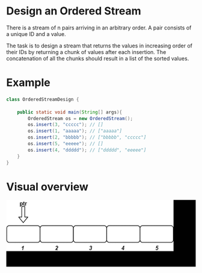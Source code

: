 # Design an Ordered Stream
There is a stream of n pairs arriving in an arbitrary order. A pair consists of a unique ID and a value. 

The task is to design a stream that returns the values in increasing order of their IDs by returning a chunk of values after each insertion. The concatenation of all the chunks should result in a list of the sorted values.

# Example

```java
class OrderedStreamDesign {
	
	public static void main(String[] args){
		OrderedStream os = new OrderedStream();
		os.insert(3, "ccccc"); // []
		os.insert(1, "aaaaa"); // ["aaaaa"]
		os.insert(2, "bbbbb"); // ["bbbbb", "ccccc"]  
		os.insert(5, "eeeee"); // []  
		os.insert(4, "ddddd"); // ["ddddd", "eeeee"]
	}
}  

```

# Visual overview

![Visualization](visual.gif)
